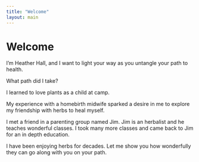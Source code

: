 ```yaml
---
title: "Welcome"
layout: main
---
```


# Welcome

I’m Heather Hall, and I want to light your way as you untangle your path to health. 

What path did I take?

I learned to love plants as a child at camp.

My experience with a homebirth midwife sparked a desire in me to explore my friendship with herbs to heal myself.

I met a friend in a parenting group named Jim. Jim is an herbalist and he teaches wonderful classes. I took many more classes and came back to Jim for an in depth education. 

I have been enjoying herbs for decades. Let me show you how wonderfully they can go along with you on your path. 
